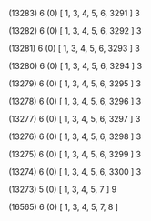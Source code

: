 (13283) 6 (0) [ 1, 3, 4, 5, 6, 3291 ] 3 


(13282) 6 (0) [ 1, 3, 4, 5, 6, 3292 ] 3 


(13281) 6 (0) [ 1, 3, 4, 5, 6, 3293 ] 3 


(13280) 6 (0) [ 1, 3, 4, 5, 6, 3294 ] 3 


(13279) 6 (0) [ 1, 3, 4, 5, 6, 3295 ] 3 


(13278) 6 (0) [ 1, 3, 4, 5, 6, 3296 ] 3 


(13277) 6 (0) [ 1, 3, 4, 5, 6, 3297 ] 3 


(13276) 6 (0) [ 1, 3, 4, 5, 6, 3298 ] 3 


(13275) 6 (0) [ 1, 3, 4, 5, 6, 3299 ] 3 


(13274) 6 (0) [ 1, 3, 4, 5, 6, 3300 ] 3 


(13273) 5 (0) [ 1, 3, 4, 5, 7 ] 9 


(16565) 6 (0) [ 1, 3, 4, 5, 7, 8 ]  

